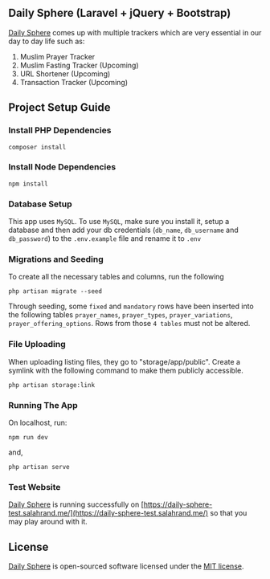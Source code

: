 ## Daily Sphere (Laravel + jQuery + Bootstrap)

[Daily Sphere](https://github.com/thesalahrand/daily-sphere-laravel-jquery-bootstrap) comes up with multiple trackers which are very essential in our day to day life such as:

1. Muslim Prayer Tracker
2. Muslim Fasting Tracker (Upcoming)
3. URL Shortener (Upcoming)
4. Transaction Tracker (Upcoming)

## Project Setup Guide

### Install PHP Dependencies

```
composer install
```

### Install Node Dependencies

```
npm install
```

### Database Setup

This app uses `MySQL`. To use `MySQL`, make sure you install it, setup a database and then add your db credentials (`db_name`, `db_username` and `db_password`) to the `.env.example` file and rename it to `.env`

### Migrations and Seeding

To create all the necessary tables and columns, run the following

```
php artisan migrate --seed
```

Through seeding, some `fixed` and `mandatory` rows have been inserted into the following tables `prayer_names`, `prayer_types`, `prayer_variations`, `prayer_offering_options`. Rows from those `4 tables` must not be altered.

### File Uploading

When uploading listing files, they go to "storage/app/public". Create a symlink with the following command to make them publicly accessible.

```
php artisan storage:link
```

### Running The App

On localhost, run:

```
npm run dev
```

and,

```
php artisan serve
```

### Test Website

[Daily Sphere](https://github.com/thesalahrand/daily-sphere-laravel-jquery-bootstrap) is running successfully on [https://daily-sphere-test.salahrand.me/](https://daily-sphere-test.salahrand.me/) so that you may play around with it.

## License

[Daily Sphere](https://github.com/thesalahrand/daily-sphere-laravel-jquery-bootstrap) is open-sourced software licensed under the [MIT license](https://opensource.org/licenses/MIT).
